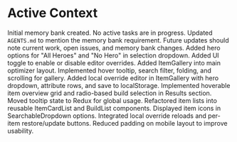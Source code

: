 # Active Context

Initial memory bank created. No active tasks are in progress.
Updated `AGENTS.md` to mention the memory bank requirement.
Future updates should note current work, open issues, and memory bank changes.
Added hero options for "All Heroes" and "No Hero" in selection dropdown.
Added UI toggle to enable or disable editor overrides.
Added ItemGallery into main optimizer layout.
Implemented hover tooltip, search filter, folding, and scrolling for gallery.
Added local override editor in ItemGallery with hero dropdown, attribute rows, and save to localStorage.
Implemented hoverable item overview grid and radio-based build selection in Results section.
Moved tooltip state to Redux for global usage.
Refactored item lists into reusable ItemCardList and BuildList components.
Displayed item icons in SearchableDropdown options.
Integrated local override reloads and per-item restore/update buttons.
Reduced padding on mobile layout to improve usability.
